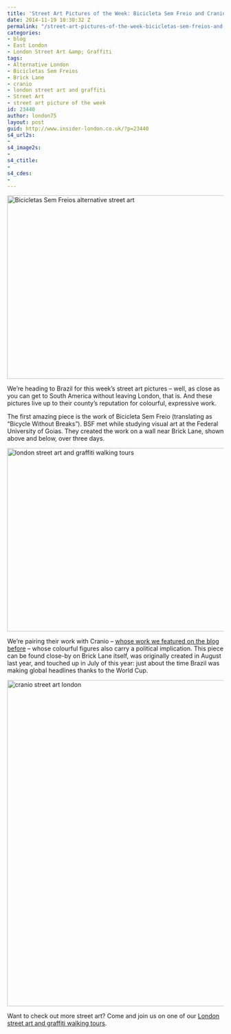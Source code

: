 ```yaml
---
title: 'Street Art Pictures of the Week: Bicicleta Sem Freio and Cranio'
date: 2014-11-19 10:30:32 Z
permalink: "/street-art-pictures-of-the-week-bicicletas-sem-freios-and-cranio/"
categories:
- blog
- East London
- London Street Art &amp; Graffiti
tags:
- Alternative London
- Bicicletas Sem Freios
- Brick Lane
- cranio
- london street art and graffiti
- Street Art
- street art picture of the week
id: 23440
author: london75
layout: post
guid: http://www.insider-london.co.uk/?p=23440
s4_url2s:
- 
s4_image2s:
- 
s4_ctitle:
- 
s4_cdes:
- 
---
```


[<img class="aligncenter wp-image-23444 size-full" src="http://www.insider-london.co.uk/wp-content/uploads/2014/11/8a_mini.jpg" alt="Bicicletas Sem Freios alternative street art " width="569" height="427" />](http://www.insider-london.co.uk/wp-content/uploads/2014/11/8a_mini.jpg)

We&#8217;re heading to Brazil for this week&#8217;s street art pictures &#8211; well, as close as you can get to South America without leaving London, that is. And these pictures live up to their county&#8217;s reputation for colourful, expressive work.

The first amazing piece is the work of Bicicleta Sem Freio (translating as &#8220;Bicycle Without Breaks&#8221;). BSF met while studying visual art at the Federal University of Goias. They created the work on a wall near Brick Lane, shown above and below, over three days.

[<img class="aligncenter wp-image-23446 size-full" src="http://www.insider-london.co.uk/wp-content/uploads/2014/11/8b_mini.jpg" alt="london street art and graffiti walking tours" width="569" height="427" />](http://www.insider-london.co.uk/wp-content/uploads/2014/11/8b_mini.jpg)

We&#8217;re pairing their work with Cranio &#8211; [whose work we featured on the blog before](http://www.insider-london.co.uk/2014/06/25/cranio-street-art-rivington-street-shoreditch/) &#8211; whose colourful figures also carry a political implication. This piece can be found close-by on Brick Lane itself, was originally created in August last year, and touched up in July of this year: just about the time Brazil was making global headlines thanks to the World Cup.

[<img class="aligncenter wp-image-23443 size-full" src="http://www.insider-london.co.uk/wp-content/uploads/2014/11/9a_mini.jpg" alt="cranio street art london" width="569" height="759" />](http://www.insider-london.co.uk/wp-content/uploads/2014/11/9a_mini.jpg)
  
Want to check out more street art? Come and join us on one of our [London street art and graffiti walking tours](http://www.insider-london.co.uk/london-graffiti-artists-walking-tours/).